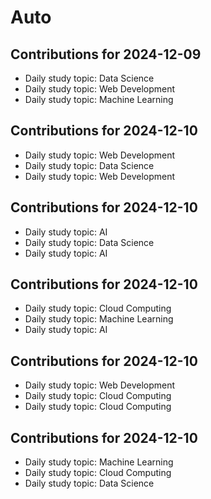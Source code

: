 # Auto

## Contributions for 2024-12-09
- Daily study topic: Data Science
- Daily study topic: Web Development
- Daily study topic: Machine Learning

## Contributions for 2024-12-10
- Daily study topic: Web Development
- Daily study topic: Data Science
- Daily study topic: Web Development

## Contributions for 2024-12-10
- Daily study topic: AI
- Daily study topic: Data Science
- Daily study topic: AI

## Contributions for 2024-12-10
- Daily study topic: Cloud Computing
- Daily study topic: Machine Learning
- Daily study topic: AI

## Contributions for 2024-12-10
- Daily study topic: Web Development
- Daily study topic: Cloud Computing
- Daily study topic: Cloud Computing

## Contributions for 2024-12-10
- Daily study topic: Machine Learning
- Daily study topic: Cloud Computing
- Daily study topic: Data Science
